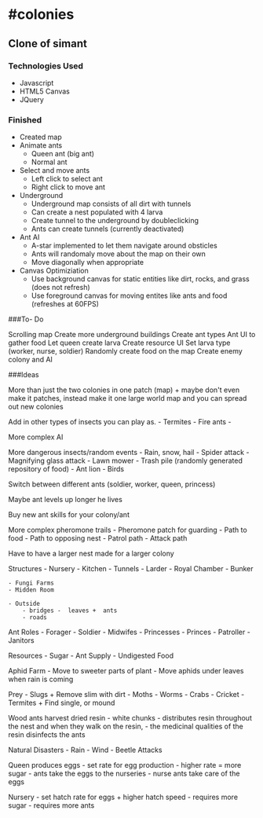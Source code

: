 #colonies
========

## Clone of simant

### Technologies Used

- Javascript
- HTML5 Canvas
- JQuery

### Finished

- Created map
- Animate ants
	+ Queen ant (big ant)
	+ Normal ant
- Select and move ants
	+ Left click to select ant
	+ Right click to move ant
- Underground
	+ Underground map consists of all dirt with tunnels
	+ Can create a nest populated with 4 larva
	+ Create tunnel to the underground by doubleclicking
	+ Ants can create tunnels (currently deactivated)
- Ant AI
	+ A-star implemented to let them navigate around obsticles
	+ Ants will randomaly move about the map on their own
	+ Move diagonally when appropriate
- Canvas Optimiziation
	+ Use background canvas for static entities like dirt, rocks, and grass (does not refresh)
	+ Use foreground canvas for moving entites like ants and food (refreshes at 60FPS)


###To- Do

Scrolling map
Create more underground buildings
Create ant types
Ant UI to gather food
Let queen create larva
Create resource UI
Set larva type (worker, nurse, soldier)
Randomly create food on the map
Create enemy colony and AI

###Ideas

More than just the two colonies in one patch (map) 
	+ maybe don't even make it patches, instead make it one large world map and you can spread out new colonies

Add in other types of insects you can play as.
	- Termites
	- Fire ants
	- 

More complex AI

More dangerous insects/random events
	- Rain, snow, hail
	- Spider attack
	- Magnifying glass attack
	- Lawn mower
	- Trash pile (randomly generated repository of food)
	- Ant lion
	- Birds
	

Switch between different ants (soldier, worker, queen, princess)

Maybe ant levels up longer he lives

Buy new ant skills for your colony/ant

More complex pheromone trails
	- Pheromone patch for guarding
	- Path to food
	- Path to opposing nest
	- Patrol path
	- Attack path

Have to have a larger nest made for a larger colony

Structures
	- Nursery
	- Kitchen
	- Tunnels
	- Larder
	- Royal Chamber
	- Bunker

	- Fungi Farms
	- Midden Room

	- Outside
		- bridges -  leaves +  ants
		- roads

Ant Roles
	- Forager
	- Soldier
	- Midwifes
	- Princesses
	- Princes
	- Patroller
	- Janitors
	

Resources
	- Sugar
	- Ant Supply
	- Undigested Food

Aphid Farm
	- Move to sweeter parts of plant
	- Move aphids under leaves when rain is coming

Prey
	- Slugs
		+ Remove slim with dirt
	- Moths
	- Worms
	- Crabs
	- Cricket
	- Termites
		+ Find single, or mound

Wood ants harvest dried resin -  white chunks
	- distributes resin throughout the nest and when they walk on the resin,
	- the medicinal qualities of the resin disinfects the ants

Natural Disasters
	- Rain
	- Wind
	- Beetle Attacks

Queen produces eggs
	- set rate for egg production -  higher rate = more sugar
	- ants take the eggs to the nurseries
	- nurse ants take care of the eggs

Nursery
	- set hatch rate for eggs
		+ higher hatch speed
			- requires more sugar
			- requires more ants